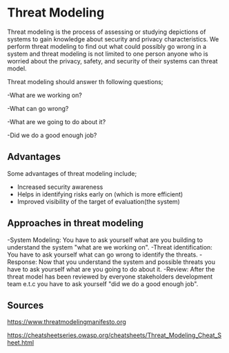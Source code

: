 # Threat Modeling

Threat modeling is the process of assessing or studying depictions of systems to gain knowledge about security and privacy characteristics. We perform threat modeling to find out what could possibly go wrong in a system and threat modeling is not limited to one person anyone who is worried about the privacy, safety, and security of their systems can threat model.

Threat modeling should answer th following questions;

-What are we working on?

-What can go wrong?

-What are we going to do about it?

-Did we do a good enough job?

## Advantages 
Some advantages of threat modeling include;
- Increased security awareness
- Helps in identifying risks early on (which is more efficient)
- Improved visibility of the target of evaluation(the system)

## Approaches in threat modeling
-System Modeling: You have to ask yourself what are you building to understand the system "what are we working on".
-Threat identification: You have to ask yourself what can go wrong to identify the threats.
-Response: Now that you understand the system and possible threats you have to ask yourself what are you going to do about it.
-Review: After the threat model has been reviewed by everyone stakeholders development team e.t.c you have to ask yourself "did we do a good enough job".

## Sources
https://www.threatmodelingmanifesto.org

https://cheatsheetseries.owasp.org/cheatsheets/Threat_Modeling_Cheat_Sheet.html
